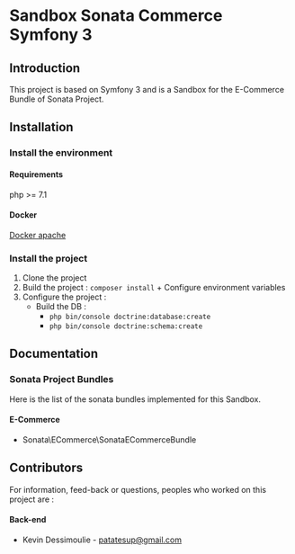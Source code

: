 Sandbox Sonata Commerce Symfony 3
========================

Introduction
------------

This project is based on Symfony 3 and is a Sandbox for the E-Commerce Bundle of Sonata Project.


Installation
------------

### Install the environment

#### Requirements

php >= 7.1

#### Docker

[Docker apache](https://github.com/mattcontet/environment)

### Install the project

1. Clone the project
2. Build the project : `composer install` + Configure environment variables
3. Configure the project :
    - Build the DB :
        - `php bin/console doctrine:database:create`
        - `php bin/console doctrine:schema:create`

Documentation
-------------

### Sonata Project Bundles

Here is the list of the sonata bundles implemented for this Sandbox.

#### E-Commerce

-    Sonata\ECommerce\SonataECommerceBundle

Contributors
------------

For information, feed-back or questions, peoples who worked on this project are :

#### Back-end

* Kevin Dessimoulie - [patatesup@gmail.com](mailto:patatesup@gmail.com)
